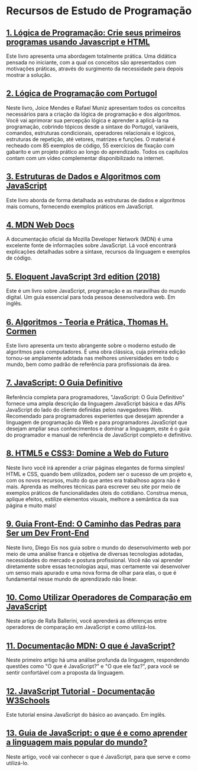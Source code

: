 # Recursos de Estudo de Programação

## [1. Lógica de Programação: Crie seus primeiros programas usando Javascript e HTML](https://www.casadocodigo.com.br/products/livro-programacao?_pos=1&_sid=4661f8240&_ss=r)

Este livro apresenta uma abordagem totalmente prática. Uma didática pensada no iniciante, com a qual os conceitos são apresentados com motivações práticas, através do surgimento da necessidade para depois mostrar a solução.

## [2. Lógica de Programação com Portugol](https://www.casadocodigo.com.br/products/livro-portugol?_pos=2&_sid=4661f8240&_ss=r)

Neste livro, Joice Mendes e Rafael Muniz apresentam todos os conceitos necessários para a criação da lógica de programação e dos algoritmos. Você vai aprimorar sua percepção lógica e aprender a aplicá-la na programação, cobrindo tópicos desde a sintaxe do Portugol, variáveis, comandos, estruturas condicionais, operadores relacionais e lógicos, estruturas de repetição, até vetores, matrizes e funções. O material é recheado com 85 exemplos de código, 55 exercícios de fixação com gabarito e um projeto prático ao longo do aprendizado. Todos os capítulos contam com um vídeo complementar disponibilizado na internet.

## [3. Estruturas de Dados e Algoritmos com JavaScript](https://www.google.com.br/books/edition/Estruturas_de_dados_e_algoritmos_com_Jav/0nWKDwAAQBAJ?hl=pt-BR&gbpv=1&dq=estrutura+de+dados+javascript&printsec=frontcover)

Este livro aborda de forma detalhada as estruturas de dados e algoritmos mais comuns, fornecendo exemplos práticos em JavaScript.

## [4. MDN Web Docs](https://developer.mozilla.org/pt-BR/)

A documentação oficial da Mozilla Developer Network (MDN) é uma excelente fonte de informações sobre JavaScript. Lá você encontrará explicações detalhadas sobre a sintaxe, recursos da linguagem e exemplos de código.

## [5. Eloquent JavaScript 3rd edition (2018)](https://eloquentjavascript.net/)

Este é um livro sobre JavaScript, programação e as maravilhas do mundo digital. Um guia essencial para toda pessoa desenvolvedora web. Em inglês.

## [6. Algoritmos - Teoria e Prática, Thomas H. Cormen](https://books.google.com.br/books/about/Algoritmos_Teoria_e_Pr%C3%A1tica.html?id=6iA4LgEACAAJ&source=kp_book_description&redir_esc=y)

Este livro apresenta um texto abrangente sobre o moderno estudo de algoritmos para computadores. É uma obra clássica, cuja primeira edição tornou-se amplamente adotada nas melhores universidades em todo o mundo, bem como padrão de referência para profissionais da área.

## [7. JavaScript: O Guia Definitivo](https://www.amazon.com.br/JavaScript-Guia-Definitivo-David-Flanagan/dp/856583719X/ref=sr_1_1?keywords=javascript&qid=1701835643&sr=8-1&ufe=app_do%3Aamzn1.fos.6121c6c4-c969-43ae-92f7-cc248fc6181d)

Referência completa para programadores, "JavaScript: O Guia Definitivo" fornece uma ampla descrição da linguagem JavaScript básica e das APIs JavaScript do lado do cliente definidas pelos navegadores Web. Recomendado para programadores experientes que desejam aprender a linguagem de programação da Web e para programadores JavaScript que desejam ampliar seus conhecimentos e dominar a linguagem, este é o guia do programador e manual de referência de JavaScript completo e definitivo.

## [8. HTML5 e CSS3: Domine a Web do Futuro](https://www.casadocodigo.com.br/products/livro-html-css?_pos=2&_sid=ee24eb627&_ss=r)

Neste livro você irá aprender a criar páginas elegantes de forma simples! HTML e CSS, quando bem utilizados, podem ser o sucesso de um projeto e, com os novos recursos, muito do que antes era trabalhoso agora não é mais. Aprenda as melhores técnicas para escrever seu site por meio de exemplos práticos de funcionalidades úteis do cotidiano. Construa menus, aplique efeitos, estilize elementos visuais, melhore a semântica da sua página e muito mais!

## [9. Guia Front-End: O Caminho das Pedras para Ser um Dev Front-End](https://www.casadocodigo.com.br/products/livro-guia-frontend?_pos=5&_sid=ee24eb627&_ss=r)

Neste livro, Diego Eis nos guia sobre o mundo do desenvolvimento web por meio de uma análise franca e objetiva de diversas tecnologias adotadas, necessidades do mercado e postura profissional. Você não vai aprender diretamente sobre essas tecnologias aqui, mas certamente vai desenvolver um senso mais apurado e uma nova forma de olhar para elas, o que é fundamental nesse mundo de aprendizado não linear.

## [10. Como Utilizar Operadores de Comparação em JavaScript](https://www.alura.com.br/artigos/operadores-matematicos-em-javascript?_gl=1*1dp3zv3*_ga*NzU2NTAyMDMyLjE2ODcxOTg5NTE.*_ga_1EPWSW3PCS*MTcwMTgzNTcwNC4zMTIuMS4xNzAxODM3NzE1LjAuMC4w*_fplc*RWNyYmRncFY3MFF2ajR3U3dGQ1hWUEFsUDVSS1VnRklHYlpIbXMwNzlaaXk4RGdGYVVwSVR1RlhROHQydXJqSU5jMW12U3MwYjdOamJZb2NuNGdZRFBqJTJGOVZycDFmYUt5UyUyRloyMkJ2aWFKUTc5YVppNyUyQjJDV0lNb0NQV3J3JTNEJTNE)

Neste artigo de Rafa Ballerini, você aprenderá as diferenças entre operadores de comparação em JavaScript e como utilizá-los.

## [11. Documentação MDN: O que é JavaScript?](https://developer.mozilla.org/pt-BR/docs/Web/JavaScript/Guide)

Neste primeiro artigo há uma análise profunda da linguagem, respondendo questões como "O que é JavaScript?" e "O que ele faz?", para você se sentir confortável com a proposta da linguagem.

## [12. JavaScript Tutorial - Documentação W3Schools](https://www.w3schools.com/js/)

Este tutorial ensina JavaScript do básico ao avançado. Em inglês.

## [13. Guia de JavaScript: o que é e como aprender a linguagem mais popular do mundo?](https://www.alura.com.br/artigos/javascript?_gl=1*7i282i*_ga*NzU2NTAyMDMyLjE2ODcxOTg5NTE.*_ga_1EPWSW3PCS*MTcwMTgzNTcwNC4zMTIuMS4xNzAxODM3ODE5LjAuMC4w*_fplc*RWNyYmRncFY3MFF2ajR3U3dGQ1hWUEFsUDVSS1VnRklHYlpIbXMwNzlaaXk4RGdGYVVwSVR1RlhROHQydXJqSU5jMW12U3MwYjdOamJZb2NuNGdZRFBqJTJGOVZycDFmYUt5UyUyRloyMkJ2aWFKUTc5YVppNyUyQjJDV0lNb0NQV3J3JTNEJTNE)

Neste artigo, você vai conhecer o que é JavaScript, para que serve e como utilizá-lo.
